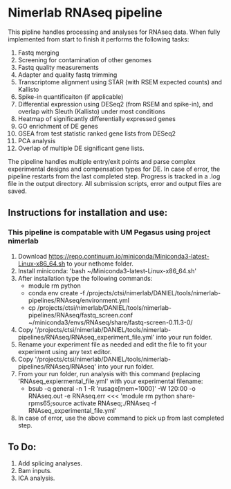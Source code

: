 # Nimerlab RNAseq pipeline

This pipline handles processing and analyses for RNAseq data.  When fully implemented from start to finish it performs the following tasks:
1. Fastq merging
2. Screening for contamination of other genomes
3. Fastq quality measurements
4. Adapter and quality fastq trimming
5. Transcriptome alignment using STAR (with RSEM expected counts) and Kallisto
6. Spike-in quantificaiton (if applicable)
6. Differential expression using DESeq2 (from RSEM and spike-in), and overlap with Sleuth (Kallisto) under most conditions
7. Heatmap of significantly differentially expressed genes
8. GO enrichment of DE genes
9. GSEA from test statistic ranked gene lists from DESeq2
10. PCA analysis
11. Overlap of multiple DE significant gene lists.

The pipeline handles multiple entry/exit points and parse complex experimental designs and compensation types for DE.
In case of error, the pipeline restarts from the last completed step. Progress is tracked in a .log file in the output directory.
All submission scripts, error and output files are saved.

## Instructions for installation and use:

### This pipeline is compatable with UM Pegasus using project nimerlab

1. Download https://repo.continuum.io/miniconda/Miniconda3-latest-Linux-x86_64.sh to your nethome folder.
2. Install miniconda: 'bash ~/Miniconda3-latest-Linux-x86_64.sh'
3. After installation type the following commands:
	- module rm python
	- conda env create -f /projects/ctsi/nimerlab/DANIEL/tools/nimerlab-pipelines/RNAseq/environment.yml
	- cp /projects/ctsi/nimerlab/DANIEL/tools/nimerlab-pipelines/RNAseq/fastq_screen.conf ~/miniconda3/envs/RNAseq/share/fastq-screen-0.11.3-0/
4. Copy '/projects/ctsi/nimerlab/DANIEL/tools/nimerlab-pipelines/RNAseq/RNAseq_experiment_file.yml' into your run folder.
5. Rename your experiment file as needed and edit the file to fit your experiment using any text editor.
6. Copy '/projects/ctsi/nimerlab/DANIEL/tools/nimerlab-pipelines/RNAseq/RNAseq' into your run folder.
7. From your run folder, run analysis with this command (replacing 'RNAseq_expiermental_file.yml' with your experimental filename:
	- bsub -q general -n 1 -R 'rusage[mem=1000]' -W 120:00 -o RNAseq.out -e RNAseq.err <<< 'module rm python share-rpms65;source activate RNAseq;./RNAseq -f RNAseq_experimental_file.yml' 
8. In case of error, use the above command to pick up from last completed step.

## To Do:
1. Add splicing analyses.
2. Bam inputs.
4. ICA analysis.
